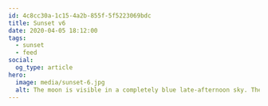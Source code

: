 ```yaml
---
id: 4c8cc30a-1c15-4a2b-855f-5f5223069bdc
title: Sunset v6
date: 2020-04-05 18:12:00
tags:
  - sunset
  - feed
social:
  og_type: article
hero:
  image: media/sunset-6.jpg
  alt: The moon is visible in a completely blue late-afternoon sky. The shadows of two trees and the photographer reach long onto a green meadow.
---
```

